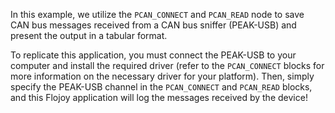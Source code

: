 In this example, we utilize the `PCAN_CONNECT` and `PCAN_READ` node to save CAN bus messages received from a CAN bus sniffer (PEAK-USB) and present the output in a tabular format.

To replicate this application, you must connect the PEAK-USB to your computer and install the required driver (refer to the `PCAN_CONNECT` blocks for more information on the necessary driver for your platform). Then, simply specify the PEAK-USB channel in the `PCAN_CONNECT` and `PCAN_READ` blocks, and this Flojoy application will log the messages received by the device!
